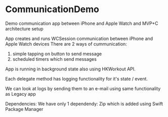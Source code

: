 # CommunicationDemo
Demo communication app between iPhone and Apple Watch and MVP+C architecture setup

App creates and runs WCSession communication between iPhone and Apple Watch devices
There are 2 ways of cummunication:
1) simple tapping on button to send message
2) scheduled timers which send messages

App is running in background state also using HKWorkout API.

Each delegate method has logging functionality for it's state / event.

We can look at logs by sending them to an e-mail using same functionality as Legacy app

Dependencies: 
We have only 1 dependendy: Zip which is added using Swift Package Manager
